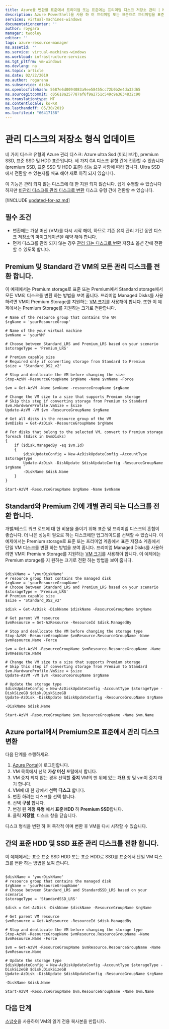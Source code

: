```yaml
---
title: Azure를 변환할 표준에서 프리미엄 또는 표준에는 프리미엄 디스크 저장소 관리 | Microsoft Docs
description: Azure PowerShell을 사용 하 여 프리미엄 또는 표준으로 프리미엄을 표준에서 디스크를 관리 하는 Azure를 변환 하는 방법.
services: virtual-machines-windows
documentationcenter: ''
author: roygara
manager: twooley
editor: ''
tags: azure-resource-manager
ms.assetid: ''
ms.service: virtual-machines-windows
ms.workload: infrastructure-services
ms.tgt_pltfrm: vm-windows
ms.devlang: na
ms.topic: article
ms.date: 02/22/2019
ms.author: rogarana
ms.subservice: disks
ms.openlocfilehash: 5687e6d0094083a9ee58455cc72b0b2e4da32d65
ms.sourcegitcommit: c05618a257787af6f9a2751c549c9a3634832c90
ms.translationtype: MT
ms.contentlocale: ko-KR
ms.lasthandoff: 05/30/2019
ms.locfileid: "66417138"
---
```

# <a name="update-the-storage-type-of-a-managed-disk"></a>관리 디스크의 저장소 형식 업데이트

네 가지 디스크 유형의 Azure 관리 디스크: Azure ultra Ssd (미리 보기), premium SSD, 표준 SSD 및 HDD 표준입니다. 세 가지 GA 디스크 유형 간에 전환할 수 있습니다 (premium SSD, 표준 SSD 및 HDD 표준) 성능 요구 사항에 따라 합니다. Ultra SSD에서 전환할 수 있는지를 배포 해야 새로 아직 되지 있습니다.

이 기능은 관리 되지 않는 디스크에 대 한 지원 되지 않습니다. 쉽게 수행할 수 있습니다 하지만 [비관리 디스크를 관리 디스크로 변환](convert-unmanaged-to-managed-disks.md) 디스크 유형 간에 전환할 수 있습니다.

[!INCLUDE [updated-for-az.md](../../../includes/updated-for-az.md)]

## <a name="prerequisites"></a>필수 조건

* 변환에는 가상 머신 (VM)를 다시 시작 해야, 하므로 기존 유지 관리 기간 동안 디스크 저장소의 마이그레이션을 예약 해야 합니다.
* 먼저 디스크를 관리 되지 않는 경우 [관리 되는 디스크로 변환](convert-unmanaged-to-managed-disks.md) 저장소 옵션 간에 전환할 수 있도록 합니다.

## <a name="switch-all-managed-disks-of-a-vm-between-premium-and-standard"></a>Premium 및 Standard 간 VM의 모든 관리 디스크를 전환 합니다.

이 예제에서는 Premium storage로 표준 또는 Premium에서 Standard storage에서 모든 VM의 디스크를 변환 하는 방법을 보여 줍니다. 프리미엄 Managed Disks를 사용하려면 VM이 Premium Storage를 지원하는 [VM 크기](sizes.md)를 사용해야 합니다. 또한 이 예제에서는 Premium Storage를 지원하는 크기로 전환합니다.

```azurepowershell-interactive
# Name of the resource group that contains the VM
$rgName = 'yourResourceGroup'

# Name of the your virtual machine
$vmName = 'yourVM'

# Choose between Standard_LRS and Premium_LRS based on your scenario
$storageType = 'Premium_LRS'

# Premium capable size
# Required only if converting storage from Standard to Premium
$size = 'Standard_DS2_v2'

# Stop and deallocate the VM before changing the size
Stop-AzVM -ResourceGroupName $rgName -Name $vmName -Force

$vm = Get-AzVM -Name $vmName -resourceGroupName $rgName

# Change the VM size to a size that supports Premium storage
# Skip this step if converting storage from Premium to Standard
$vm.HardwareProfile.VmSize = $size
Update-AzVM -VM $vm -ResourceGroupName $rgName

# Get all disks in the resource group of the VM
$vmDisks = Get-AzDisk -ResourceGroupName $rgName 

# For disks that belong to the selected VM, convert to Premium storage
foreach ($disk in $vmDisks)
{
    if ($disk.ManagedBy -eq $vm.Id)
    {
        $diskUpdateConfig = New-AzDiskUpdateConfig –AccountType $storageType
        Update-AzDisk -DiskUpdate $diskUpdateConfig -ResourceGroupName $rgName `
        -DiskName $disk.Name
    }
}

Start-AzVM -ResourceGroupName $rgName -Name $vmName
```

## <a name="switch-individual-managed-disks-between-standard-and-premium"></a>Standard와 Premium 간에 개별 관리 되는 디스크를 전환 합니다.

개발/테스트 워크 로드에 대 한 비용을 줄이기 위해 표준 및 프리미엄 디스크의 혼합이 좋습니다. 더 나은 성능이 필요로 하는 디스크에만 업그레이드를 선택할 수 있습니다. 이 예제에서는 Premium storage로 표준 또는 프리미엄 계층에서 표준 저장소 계층에서 단일 VM 디스크를 변환 하는 방법을 보여 줍니다. 프리미엄 Managed Disks를 사용하려면 VM이 Premium Storage를 지원하는 [VM 크기](sizes.md)를 사용해야 합니다. 이 예제에는 Premium storage를 지 원하는 크기로 전환 하는 방법을 보여 줍니다.

```azurepowershell-interactive

$diskName = 'yourDiskName'
# resource group that contains the managed disk
$rgName = 'yourResourceGroupName'
# Choose between Standard_LRS and Premium_LRS based on your scenario
$storageType = 'Premium_LRS'
# Premium capable size 
$size = 'Standard_DS2_v2'

$disk = Get-AzDisk -DiskName $diskName -ResourceGroupName $rgName

# Get parent VM resource
$vmResource = Get-AzResource -ResourceId $disk.ManagedBy

# Stop and deallocate the VM before changing the storage type
Stop-AzVM -ResourceGroupName $vmResource.ResourceGroupName -Name $vmResource.Name -Force

$vm = Get-AzVM -ResourceGroupName $vmResource.ResourceGroupName -Name $vmResource.Name 

# Change the VM size to a size that supports Premium storage
# Skip this step if converting storage from Premium to Standard
$vm.HardwareProfile.VmSize = $size
Update-AzVM -VM $vm -ResourceGroupName $rgName

# Update the storage type
$diskUpdateConfig = New-AzDiskUpdateConfig -AccountType $storageType -DiskSizeGB $disk.DiskSizeGB
Update-AzDisk -DiskUpdate $diskUpdateConfig -ResourceGroupName $rgName `
-DiskName $disk.Name

Start-AzVM -ResourceGroupName $vm.ResourceGroupName -Name $vm.Name
```

## <a name="convert-managed-disks-from-standard-to-premium-in-the-azure-portal"></a>Azure portal에서 Premium으로 표준에서 관리 디스크 변환

다음 단계를 수행하세요.

1. [Azure Portal](https://portal.azure.com)에 로그인합니다.
2. VM 목록에서 선택 **가상 머신** 포털에서 합니다.
3. VM 중지 되지 않는 경우 선택할 **중지** VM의 맨 위에 있는 **개요** 창 및 vm이 중지 대기 합니다.
3. VM에 대 한 창에서 선택 **디스크** 합니다.
4. 변환 하려는 디스크를 선택 합니다.
5. 선택 **구성** 합니다.
6. 변경 된 **계정 유형** 에서 **표준 HDD** 하 **Premium SSD**합니다.
7. 클릭 **저장할**, 디스크 창을 닫습니다.

디스크 형식을 변환 하 여 즉각적 이며 변환 후 VM을 다시 시작할 수 있습니다.

## <a name="switch-managed-disks-between-standard-hdd-and-standard-ssd"></a>간의 표준 HDD 및 SSD 표준 관리 디스크를 전환 합니다. 

이 예제에서는 표준 표준 SSD HDD 또는 표준 HDD로 SSD를 표준에서 단일 VM 디스크를 변환 하는 방법을 보여 줍니다.

```azurepowershell-interactive

$diskName = 'yourDiskName'
# resource group that contains the managed disk
$rgName = 'yourResourceGroupName'
# Choose between Standard_LRS and StandardSSD_LRS based on your scenario
$storageType = 'StandardSSD_LRS'

$disk = Get-AzDisk -DiskName $diskName -ResourceGroupName $rgName

# Get parent VM resource
$vmResource = Get-AzResource -ResourceId $disk.ManagedBy

# Stop and deallocate the VM before changing the storage type
Stop-AzVM -ResourceGroupName $vmResource.ResourceGroupName -Name $vmResource.Name -Force

$vm = Get-AzVM -ResourceGroupName $vmResource.ResourceGroupName -Name $vmResource.Name 

# Update the storage type
$diskUpdateConfig = New-AzDiskUpdateConfig -AccountType $storageType -DiskSizeGB $disk.DiskSizeGB
Update-AzDisk -DiskUpdate $diskUpdateConfig -ResourceGroupName $rgName `
-DiskName $disk.Name

Start-AzVM -ResourceGroupName $vm.ResourceGroupName -Name $vm.Name
```

## <a name="next-steps"></a>다음 단계

[스냅숏](snapshot-copy-managed-disk.md)을 사용하여 VM의 읽기 전용 복사본을 만듭니다.
